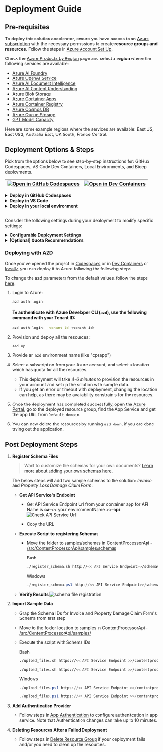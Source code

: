 # Deployment Guide



## **Pre-requisites**

To deploy this solution accelerator, ensure you have access to an [Azure subscription](https://azure.microsoft.com/free/) with the necessary permissions to create **resource groups and resources**. Follow the steps in  [Azure Account Set Up](./docs/AzureAccountSetUp.md). 

Check the [Azure Products by Region](https://azure.microsoft.com/en-us/explore/global-infrastructure/products-by-region/?products=all&regions=all) page and select a **region** where the following services are available:  

- [Azure AI Foundry](https://learn.microsoft.com/en-us/azure/ai-foundry/) 
- [Azure OpenAI Service](https://learn.microsoft.com/en-us/azure/ai-services/openai/)  
- [Azure AI Document Intelligence](https://learn.microsoft.com/en-us/azure/ai-services/document-intelligence/) 
- [Azure AI Content Understanding](https://learn.microsoft.com/en-us/azure/ai-services/content-understanding/) 
- [Azure Blob Storage](https://learn.microsoft.com/en-us/azure/storage/blobs/) 
- [Azure Container Apps](https://learn.microsoft.com/en-us/azure/container-apps/) 
- [Azure Container Registry](https://learn.microsoft.com/en-us/azure/container-registry/) 
- [Azure Cosmos DB](https://learn.microsoft.com/en-us/azure/cosmos-db/) 
- [Azure Queue Storage](https://learn.microsoft.com/en-us/azure/storage/queues/) 
- [GPT Model Capacity](https://learn.microsoft.com/en-us/azure/ai-services/openai/concepts/models) 


Here are some example regions where the services are available: East US, East US2, Australia East, UK South, France Central.

## Deployment Options & Steps
Pick from the options below to see step-by-step instructions for: GitHub Codespaces, VS Code Dev Containers, Local Environments, and Bicep deployments.


| [![Open in GitHub Codespaces](https://github.com/codespaces/badge.svg)](https://codespaces.new/microsoft/content-processing-solution-accelerator) | [![Open in Dev Containers](https://img.shields.io/static/v1?style=for-the-badge&label=Dev%20Containers&message=Open&color=blue&logo=visualstudiocode)](https://vscode.dev/redirect?url=vscode://ms-vscode-remote.remote-containers/cloneInVolume?url=https://github.com/microsoft/content-processing-solution-accelerator) |
|---|---|

<details>
  <summary><b>Deploy in GitHub Codespaces</b></summary>

### GitHub Codespaces

You can run this solution using GitHub Codespaces. The button will open a web-based VS Code instance in your browser:

1. Open the solution accelerator (this may take several minutes):

    [![Open in GitHub Codespaces](https://github.com/codespaces/badge.svg)](https://codespaces.new/microsoft/content-processing-solution-accelerator)
2. Accept the default values on the create Codespaces page
3. Open a terminal window if it is not already open
4. Continue with the [deploying steps](#deploying with AZD)

</details>

<details>
  <summary><b>Deploy in VS Code</b></summary>

### VS Code Dev Containers

You can run this solution in VS Code Dev Containers, which will open the project in your local VS Code using the [Dev Containers extension](https://marketplace.visualstudio.com/items?itemName=ms-vscode-remote.remote-containers):

1. Start Docker Desktop (install it if not already installed)
2. Open the project:

    [![Open in Dev Containers](https://img.shields.io/static/v1?style=for-the-badge&label=Dev%20Containers&message=Open&color=blue&logo=visualstudiocode)](https://vscode.dev/redirect?url=vscode://ms-vscode-remote.remote-containers/cloneInVolume?url=https://github.com/microsoft/content-processing-solution-accelerator)


3. In the VS Code window that opens, once the project files show up (this may take several minutes), open a terminal window.
4. Continue with the [deploying steps](#deploying)

</details>

<details>
  <summary><b>Deploy in your local environment</b></summary>

### Local environment 

  If you're not using one of the above options for opening the project, then you'll need to:

  1. Make sure the following tools are installed:

      * [Azure Developer CLI (azd)](https://aka.ms/install-azd)
      * [Python 3.9+](https://www.python.org/downloads/)
      * [Docker Desktop](https://www.docker.com/products/docker-desktop/)
      * [Git](https://git-scm.com/downloads)

  2. Clone the repository or download the project code via command-line:

      ```shell
      azd init -t microsoft/content-processing-solution-accelerator/
      ```

  3. Open the project folder in your terminal or editor.

  4. Continue with the [deploying steps](#deploying).

</details>

<br/>

Consider the following settings during your deployment to modify specific settings:

<details>
  <summary><b>Configurable Deployment Settings</b></summary>

When you start the deployment, most parameters will have **default values**, but you can update the following settings:  

| **Setting** | **Description** |  **Default value** |
|------------|----------------|  ------------|
| **Azure Region** | The region where resources will be created. | East US| 
| **Azure AI Content Understanding Location** | Select from a drop-down list of values. |  Sweden Central |
| **Secondary Location** | A **less busy** region for **Azure Cosmos DB**, useful in case of availability constraints. |  eastus2 |
| **Deployment Type** | Select from a drop-down list. |  GlobalStandard |
| **GPT Model** | Choose from **gpt-4, gpt-4o, gpt-4o-mini** | gpt-4o |  
| **GPT Model Deployment Capacity** | Configure capacity for **GPT models**. | 100k |
</details>


<details>
  <summary><b>[Optional] Quota Recommendations</b></summary>
By default, the **GPT model capacity** in deployment is set to **30k tokens**.  
> **We recommend increasing the capacity to 100k tokens for optimal performance.** 

To adjust quota settings, follow these [steps](./docs/AzureGPTQuotaSettings.md).


**⚠️ Warning:**  **Insufficient quota can cause deployment errors.** Please ensure you have the recommended capacity or request for additional capacity before deploying this solution. 
</details>

### Deploying with AZD 

Once you've opened the project in [Codespaces](#github-codespaces) or in [Dev Containers](#vs-code-dev-containers) or [locally](#local-environment), you can deploy it to Azure following the following steps. 

To change the azd parameters from the default values, follow the steps [here](./docs/CustomizingAzdParameters.md). 


1. Login to Azure:

    ```shell
    azd auth login
    ```

    #### To authenticate with Azure Developer CLI (`azd`), use the following command with your **Tenant ID**:

    ```sh
    azd auth login --tenant-id <tenant-id>
   ```

2. Provision and deploy all the resources:

    ```shell
    azd up
    ```

3. Provide an `azd` environment name (like "cpsapp")
4. Select a subscription from your Azure account, and select a location which has quota for all the resources. 
    * This deployment will take *4-6 minutes* to provision the resources in your account and set up the solution with sample data. 
    * If you get an error or timeout with deployment, changing the location can help, as there may be availability constraints for the resources.

5. Once the deployment has completed successfully, open the [Azure Portal](https://portal.azure.com/), go to the deployed resource group, find the App Service and get the app URL from `Default domain`.

6. You can now delete the resources by running `azd down`, if you are done trying out the application. 
<!-- 6. You can now proceed to run the [development server](#development-server) to test the app locally, or if you are done trying out the app, you can delete the resources by running `azd down`. -->



## Post Deployment Steps

1. **Register Schema Files**

     > Want to customize the schemas for your own documents? [Learn more about adding your own schemas here.](./CustomizeSchemaData.md)

    The below steps will add two sample schemas to the solution: _Invoice_ and _Property Loss Damage Claim Form_:

    - **Get API Service's Endpoint**
        - Get API Service Endpoint Url from your container app for API  
          Name is **ca-**<< your environmentName >>-**api**  
          ![Check API Service Url](Images/CheckAPIService.png)
          

         - Copy the URL
        
    - **Execute Script to registering Schemas**
        - Move the folder to samples/schemas in ContentProcessorApi - [/src/ContentProcessorApi/samples/schemas](/src/ContentProcessorApi/samples/schemas)  
         
          Bash
         
          ```bash
          ./register_schema.sh http://<< API Service Endpoint>>/schemavault/ schema_info_sh.json
          ```  
          

          Windows
         

          ```Powershell
          ./register_schema.ps1 http://<< API Service Endpoint>>/schemavault/ .\schema_info_ps1.json
          ```  

    - **Verify Results**
        ![schema file registration](./Images/SchemaFileRegistration.png)


   
2. **Import Sample Data**  
   
    - Grap the Schema IDs for Invoice and Property Damage Claim Form's Schema from first step
    - Move to the folder location to samples in ContentProcessorApi - [/src/ContentProcessorApi/samples/](/src/ContentProcessorApi/samples/)
    - Execute the script with Schema IDs  
    

        Bash  
        ```bash
        ./upload_files.sh https://<< API Service Endpoint >>/contentprocessor/submit ./invoices <<Invoice Schema Id>>
        ```
        ```bash
        ./upload_files.sh https://<< API Service Endpoint >>/contentprocessor/submit ./propertyclaims <<Property Loss Damage Claim Form Schema Id>>
        ```

        Windows
        ```powershell
        ./upload_files.ps1 https://<< API Service Endpoint >>/contentprocessor/submit ./invoices <<Invoice Schema Id>>
        ```
        ```powershell
        ./upload_files.ps1 https://<< API Service Endpoint >>/contentprocessor/submit ./propertyclaims <<Property Loss Damage Claim Form Schema Id>>
        ```



3. **Add Authentication Provider**
   
    - Follow steps in [App Authentication](./AppAuthentication.md) to configure authenitcation in app service. Note that Authentication changes can take up to 10 minutes. 


4. **Deleting Resources After a Failed Deployment**

     - Follow steps in [Delete Resource Group](./DeleteResourceGroup.md) if your deployment fails and/or you need to clean up the resources.



